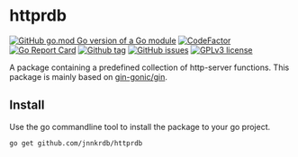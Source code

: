 # httprdb

[![GitHub go.mod Go version of a Go module](https://img.shields.io/github/go-mod/go-version/jnnkrdb/httprdb)](https://github.com/jnnkrdb/httprdb)
[![CodeFactor](https://www.codefactor.io/repository/github/jnnkrdb/httprdb/badge)](https://www.codefactor.io/repository/github/jnnkrdb/httprdb)
[![Go Report Card](https://goreportcard.com/badge/github.com/jnnkrdb/httprdb)](https://goreportcard.com/report/github.com/jnnkrdb/httprdb)
[![Github tag](https://badgen.net/github/tag/jnnkrdb/httprdb)](https://github.com/jnnkrdb/httprdb/tags/)
[![GitHub issues](https://badgen.net/github/issues/jnnkrdb/httprdb/)](https://github.com/jnnkrdb/httprdb/issues/)
[![GPLv3 license](https://img.shields.io/badge/License-GPLv3-blue.svg)](http://perso.crans.org/besson/LICENSE.html)

A package containing a predefined collection of http-server functions. This package is mainly based on [gin-gonic/gin](https://github.com/gin-gonic/gin).

## Install
Use the go commandline tool to install the package to your go project.
```
go get github.com/jnnkrdb/httprdb
```